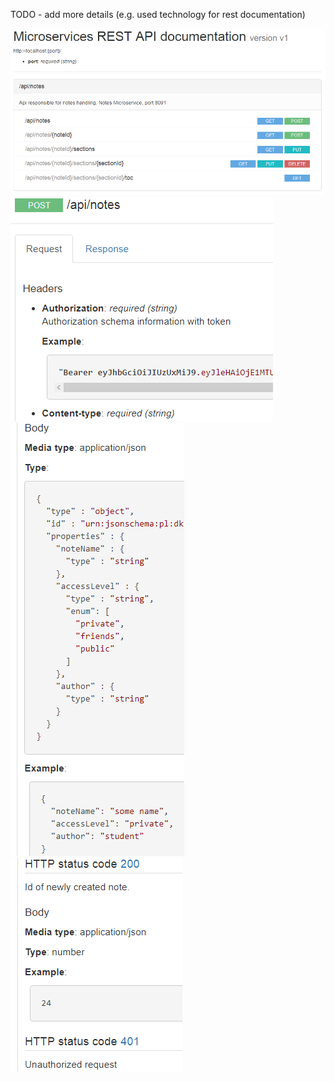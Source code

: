 TODO - add more details (e.g. used technology for rest documentation)

![Possible_requests](img/restApi1.png)
![Request_1](img/restApiDetailsReq1.png)
![Request_2](img/restApiDetailsReq2.png)
![Response](img/restApiDetailsResponse.png)